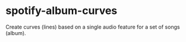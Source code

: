 # spotify-album-curves
Create curves (lines) based on a single audio feature for a set of songs (album).

